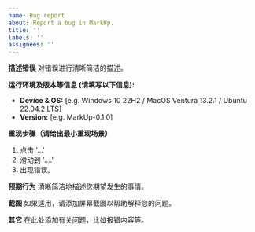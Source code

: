 ```yaml
---
name: Bug report
about: Report a bug in MarkUp.
title: ''
labels: ''
assignees: ''
---
```


**描述错误**
对错误进行清晰简洁的描述。

**运行环境及版本等信息 (请填写以下信息):**
 - **Device & OS:** [e.g. Windows 10 22H2 / MacOS Ventura 13.2.1 / Ubuntu 22.04.2 LTS]
 - **Version:** [e.g. MarkUp-0.1.0]

**重现步骤（请给出最小重现场景）**
1. 点击 '...'
2. 滑动到 '....'
3. 出现错误。

**预期行为**
清晰简洁地描述您期望发生的事情。

**截图**
如果适用，请添加屏幕截图以帮助解释您的问题。

**其它**
在此处添加有关问题，比如报错内容等。
